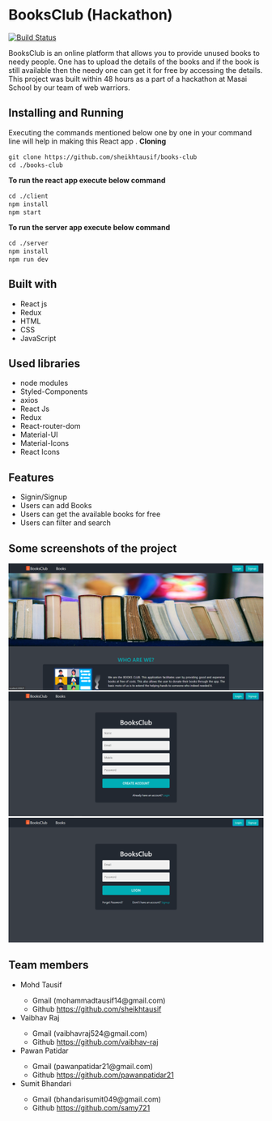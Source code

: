 # BooksClub (Hackathon)

[![Build Status](https://travis-ci.org/joemccann/dillinger.svg?branch=master)](https://travis-ci.org/joemccann/dillinger)

BooksClub is an online platform that allows you to provide unused books to needy people. One has to upload the details of the books and if the book is still available then the needy one can get it for free by accessing the details. This project was built within 48 hours as a part of a hackathon at Masai School by our team of web warriors.

<!-- **To see the live site click the below link.** -->



## Installing and Running

Executing the commands mentioned below one by one in your command line will help in making this React app .
**Cloning**

```
git clone https://github.com/sheikhtausif/books-club
cd ./books-club
```

**To run the react app execute below command**

```
cd ./client
npm install
npm start
```
**To run the server app execute below command**

```
cd ./server
npm install
npm run dev
```

## Built with
<ul>
  <li>React js</li>
  <li>Redux</li>
  <li>HTML</li>
  <li>CSS</li>
  <li>JavaScript</li>
</ul>

## Used libraries
<ul>
  <li>node modules</li>
  <li>Styled-Components</li>
  <li>axios</li>
  <li>React Js</li>
  <li>Redux</li>
  <li>React-router-dom</li>
  <li>Material-UI</li>
  <li>Material-Icons</li>
  <li>React Icons</li>
</ul>

## Features
<ul>
  <li>Signin/Signup</li>
  <li>Users can add Books</li>
  <li>Users can get the available books for free</li>
  <li>Users can filter and search</li>
</ul>

  
## Some screenshots of the project
<img src="./screenshot/homepage.png" />
<img src="./screenshot/signup.png" />
<img src="./screenshot/login.png" />


## Team members
<ul>
  <li>Mohd Tausif</li>
    <ul>
      <li>Gmail (mohammadtausif14@gmail.com)</li>
      <li>Github <a href="https://github.com/sheikhtausif">https://github.com/sheikhtausif</a></li>
    </ul>
  <li>Vaibhav Raj</li>
    <ul>
      <li>Gmail (vaibhavraj524@gmail.com)</li>
      <li>Github <a href="https://github.com/vaibhav-raj">https://github.com/vaibhav-raj</a></li>
    </ul>
  <li>Pawan Patidar</li>
    <ul>
      <li>Gmail (pawanpatidar21@gmail.com)</li>
      <li>Github <a href="https://github.com/pawanpatidar21">https://github.com/pawanpatidar21</a></li>
    </ul>
  <li>Sumit Bhandari</li>
    <ul>
      <li>Gmail (bhandarisumit049@gmail.com)</li>
      <li>Github <a href="https://github.com/samy721">https://github.com/samy721</a></li>
    </ul>
</ul>

